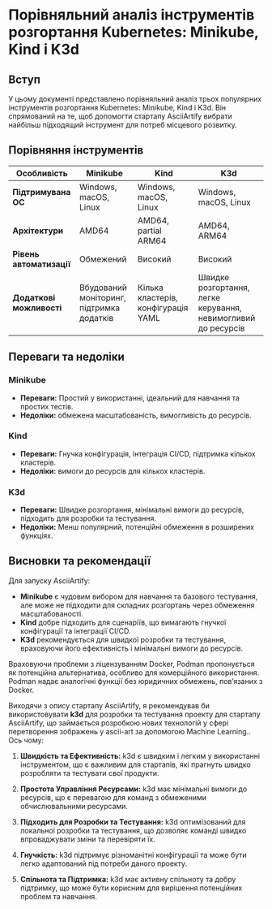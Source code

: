 
# Порівняльний аналіз інструментів розгортання Kubernetes: Minikube, Kind і K3d

## Вступ

У цьому документі представлено порівняльний аналіз трьох популярних інструментів розгортання Kubernetes: Minikube, Kind і K3d. Він спрямований на те, щоб допомогти стартапу AsciiArtify вибрати найбільш підходящий інструмент для потреб місцевого розвитку.

## Порівняння інструментів

| Особливість                | Minikube        | Kind            | K3d             |
|------------------------|-----------------|-----------------|-----------------|
| **Підтримувана ОС**       | Windows, macOS, Linux | Windows, macOS, Linux | Windows, macOS, Linux |
| **Архітектури**      | AMD64           | AMD64, partial ARM64 | AMD64, ARM64   |
| **Рівень автоматизації**         | Обмежений         | Високий            | Високий            |
| **Додаткові можливості**| Вбудований моніторинг, підтримка додатків | Кілька кластерів, конфігурація YAML | Швидке розгортання, легке керування, невимогливий до ресурсів |

## Переваги та недоліки

### Minikube
- **Переваги:** Простий у використанні, ідеальний для навчання та простих тестів.
- **Недоліки:** обмежена масштабованість, вимогливість до ресурсів.

### Kind
- **Переваги:** Гнучка конфігурація, інтеграція CI/CD, підтримка кількох кластерів.
- **Недоліки:** вимоги до ресурсів для кількох кластерів.

### K3d
- **Переваги:** Швидке розгортання, мінімальні вимоги до ресурсів, підходить для розробки та тестування.
- **Недоліки:** Менш популярний, потенційні обмеження в розширених функціях.

## Висновки та рекомендації

Для запуску AsciiArtify:
- **Minikube** є чудовим вибором для навчання та базового тестування, але може не підходити для складних розгортань через обмеження масштабованості.
- **Kind** добре підходить для сценаріїв, що вимагають гнучкої конфігурації та інтеграції CI/CD.
- **K3d** рекомендується для швидкої розробки та тестування, враховуючи його ефективність і мінімальні вимоги до ресурсів.

Враховуючи проблеми з ліцензуванням Docker, Podman пропонується як потенційна альтернатива, особливо для комерційного використання. Podman надає аналогічні функції без юридичних обмежень, пов’язаних з Docker.

Виходячи з опису стартапу AsciiArtify, я рекомендував би використовувати **k3d** для розробки та тестування проекту для стартапу AsciiArtify, що займається розробкою нових технологій у сфері перетворення зображень у ascii-art за допомогою Machine Learning.. Ось чому:

1. **Швидкість та Ефективність:** k3d є швидким і легким у використанні інструментом, що є важливим для стартапів, які прагнуть швидко розробляти та тестувати свої продукти.

2. **Простота Управління Ресурсами:** k3d має мінімальні вимоги до ресурсів, що є перевагою для команд з обмеженими обчислювальними ресурсами.

3. **Підходить для Розробки та Тестування:** k3d оптимізований для локальної розробки та тестування, що дозволяє команді швидко впроваджувати зміни та перевіряти їх.

4. **Гнучкість:** k3d підтримує різноманітні конфігурації та може бути легко адаптований під потреби даного проекту.

5. **Спільнота та Підтримка:** k3d має активну спільноту та добру підтримку, що може бути корисним для вирішення потенційних проблем та навчання.
